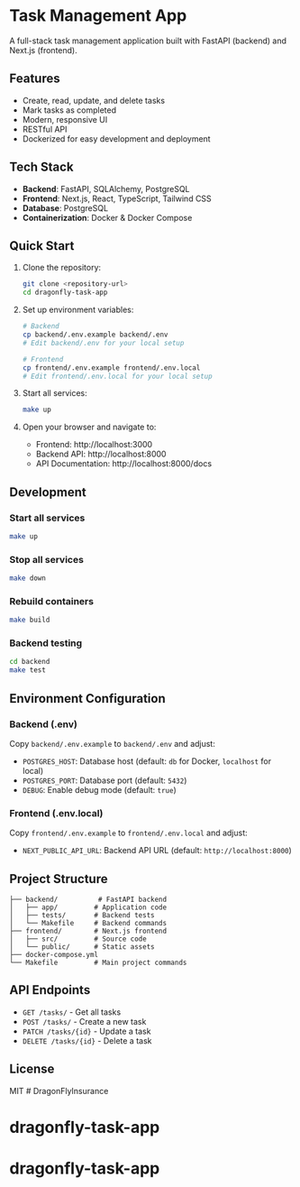 # Task Management App

A full-stack task management application built with FastAPI (backend) and Next.js (frontend).

## Features
- Create, read, update, and delete tasks
- Mark tasks as completed
- Modern, responsive UI
- RESTful API
- Dockerized for easy development and deployment

## Tech Stack
- **Backend**: FastAPI, SQLAlchemy, PostgreSQL
- **Frontend**: Next.js, React, TypeScript, Tailwind CSS
- **Database**: PostgreSQL
- **Containerization**: Docker & Docker Compose

## Quick Start

1. Clone the repository:
   ```bash
   git clone <repository-url>
   cd dragonfly-task-app
   ```

2. Set up environment variables:
   ```bash
   # Backend
   cp backend/.env.example backend/.env
   # Edit backend/.env for your local setup
   
   # Frontend
   cp frontend/.env.example frontend/.env.local
   # Edit frontend/.env.local for your local setup
   ```

3. Start all services:
   ```bash
   make up
   ```

4. Open your browser and navigate to:
   - Frontend: http://localhost:3000
   - Backend API: http://localhost:8000
   - API Documentation: http://localhost:8000/docs

## Development

### Start all services
```bash
make up
```

### Stop all services
```bash
make down
```

### Rebuild containers
```bash
make build
```

### Backend testing
```bash
cd backend
make test
```

## Environment Configuration

### Backend (.env)
Copy `backend/.env.example` to `backend/.env` and adjust:
- `POSTGRES_HOST`: Database host (default: `db` for Docker, `localhost` for local)
- `POSTGRES_PORT`: Database port (default: `5432`)
- `DEBUG`: Enable debug mode (default: `true`)

### Frontend (.env.local)
Copy `frontend/.env.example` to `frontend/.env.local` and adjust:
- `NEXT_PUBLIC_API_URL`: Backend API URL (default: `http://localhost:8000`)

## Project Structure
```
├── backend/          # FastAPI backend
│   ├── app/         # Application code
│   ├── tests/       # Backend tests
│   └── Makefile     # Backend commands
├── frontend/        # Next.js frontend
│   ├── src/         # Source code
│   └── public/      # Static assets
├── docker-compose.yml
└── Makefile         # Main project commands
```

## API Endpoints
- `GET /tasks/` - Get all tasks
- `POST /tasks/` - Create a new task
- `PATCH /tasks/{id}` - Update a task
- `DELETE /tasks/{id}` - Delete a task

## License
MIT # DragonFlyInsurance
# dragonfly-task-app
# dragonfly-task-app
